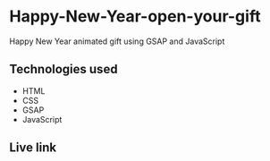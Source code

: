# Happy-New-Year-open-your-gift

Happy New Year animated gift using GSAP and JavaScript

## Technologies used

* HTML
* CSS
* GSAP
* JavaScript

## Live link
